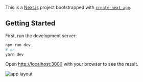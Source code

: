 This is a [Next.js](https://nextjs.org/) project bootstrapped with [`create-next-app`](https://github.com/vercel/next.js/tree/canary/packages/create-next-app).

## Getting Started

First, run the development server:

```bash
npm run dev
# or
yarn dev
```

Open [http://localhost:3000](http://localhost:3000) with your browser to see the result.

![app layout](https://user-images.githubusercontent.com/49616136/178116840-6f17e0a8-4875-4aa0-b482-08d28b384eab.png)
